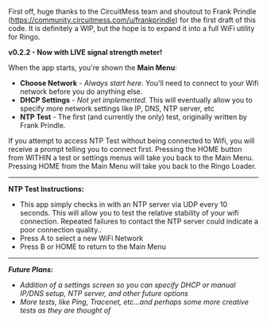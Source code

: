 First off, huge thanks to the CircuitMess team and shoutout to Frank Prindle (https://community.circuitmess.com/u/frankprindle) for the
first draft of this code. It is definitely a WIP, but the hope is to expand it into a full WiFi utility for Ringo.

**v0.2.2 - Now with LIVE signal strength meter!**

When the app starts, you're shown the **Main Menu**:
 * **Choose Network** - _Always start here_. You'll need to connect to your Wifi network before you do anything else.
 * **DHCP Settings** - _Not yet implemented_. This will eventually allow you to specify more network settings like IP, DNS, NTP server, etc
 * **NTP Test** - The first (and currently the only) test, originally written by Frank Prindle.
 
If you attempt to access NTP Test without being connected to Wifi, you will receive a prompt telling you to connect first. Pressing the HOME button from WITHIN a test or settings menus will take you back to the Main Menu. Pressing HOME from the Main Menu will take you back to the Ringo Loader.

-----
**NTP Test Instructions:**
 * This app simply checks in with an NTP server via UDP every 10 seconds. This will allow you to test the relative stability of your wifi connection. Repeated failures to contact the NTP server could indicate a poor connection quality..
 * Press A to select a new WiFi Network
 * Press B or HOME to return to the Main Menu
  

-----
_**Future Plans:**_
 * _Addition of a settings screen so you can specify DHCP or manual IP/DNS setup, NTP server, and other future options_
 * _More tests, like Ping, Tracenet, etc...and perhaps some more creative tests as they are thought of_
  
